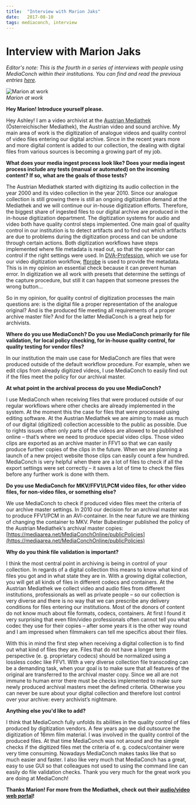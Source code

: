 ```yaml
---
title:  "Interview with Marion Jaks"
date:   2017-08-10
tags: mediaconch, interview
---
```


# Interview with Marion Jaks

*Editor's note: This is the fourth in a series of interviews with people using MediaConch within their institutions. You can find and read the previous entries [here](https://mediaarea.net/MediaConch/blog.html).*

![Marion at work](/bundles/mediaconch/img/marion.jpg)  
*Marion at work*

**Hey Marion! Introduce yourself please.**  

Hey Ashley! I am a video archivist at the [Austrian Mediathek](https://www.mediathek.at/) (Österreichischer Mediathek), the Austrian video and sound archive. My main area of work is the digitization of analogue videos and quality control of video files entering our digital archive. Since in the recent years more and more digital content is added to our collection, the dealing with digital files from various sources is becoming a growing part of my job.

**What does your media ingest process look like? Does your media ingest process include any tests (manual or automated) on the incoming content? If so, what are the goals of those tests?**  

The Austrian Mediathek started with digitizing its audio collection in the year 2000 and its video collection in the year 2010. Since our analogue collection is still growing there is still an ongoing digitization demand at the Mediathek and we will continue our in-house digitization efforts. Therefore, the biggest share of ingested files to our digital archive are produced in the in-house digitization department. The digitization systems for audio and video both have quality control steps implemented. One main goal of quality control in our institution is to detect artifacts and to find out which artifacts are due to problems during the digitization process and can be undone through certain actions. Both digitization workflows have steps implemented where file metadata is read out, so that the operator can control if the right settings were used. In [DVA-Profession](https://www.mediathek.at/digitalisierung/dva-profession-engl/), which we use for our video digitization workflow, [ffprobe](https://ffmpeg.org/ffprobe.html) is used to provide the metadata. This is in my opinion an essential check because it can prevent human error. In digitization we all work with presets that determine the settings of the capture procedure, but still it can happen that someone presses the wrong button…

So in my opinion, for quality control of digitization processes the main questions are: is the digital file a proper representation of the analogue original? And is the produced file meeting all requirements of a proper archive master file? And for the latter MediaConch is a great help for archivists.

**Where do you use MediaConch? Do you use MediaConch primarily for file validation, for local policy checking, for in-house quality control, for quality testing for vendor files?**  

 In our institution the main use case for MediaConch are files that were produced outside of the default workflow procedure. For example, when we edit clips from already digitized videos, I use MediaConch to easily find out if the files meet the policy for our archival master.

**At what point in the archival process do you use MediaConch?**  

I use MediaConch when receiving files that were produced outside of our regular workflows where other checks are already implemented in the system. At the moment this the case for files that were processed using editing software. At the Austrian Mediathek we are aiming to make as much of our digital (digitized) collection accessible to the public as possible. Due to rights issues often only parts of the videos are allowed to be published online – that’s where we need to produce special video clips. Those video clips are exported as an archive master in FFV1 so that we can easily produce further copies of the clips in the future. When we are planning a launch of a new project website those clips can easily count a few hundred. MediaConch is very helpful when there are a lot of files to check if all the export settings were set correctly – it saves a lot of time to check the files before any further work is done with them.

**Do you use MediaConch for MKV/FFV1/LPCM video files, for other video files, for non-video files, or something else?**  

We use MediaConch to check if produced video files meet the criteria of our archive master settings. In 2010 our decision for an archival master was to produce FFV1/PCM in an AVI-container. In the near future we are thinking of changing the container to MKV. Peter Bubestinger published the policy of the Austrian Mediathek’s archival master copies: [https://mediaarea.net/MediaConchOnline/publicPolicies](https://mediaarea.net/MediaConchOnline/publicPolicies)

**Why do you think file validation is important?**  

I think the most central point in archiving is being in control of your collection. In regards of a digital collection this means to know what kind of files you got and in what state they are in. With a growing digital collection, you will get all kinds of files in different codecs and containers. At the Austrian Mediathek we collect video and audio files from different institutions, professionals as well as private people – so our collection is very diverse and there is no way that we can prescribe any delivery conditions for files entering our institutions. Most of the donors of content do not know much about file formats, codecs, containers. At first I found it very surprising that even film/video professionals often cannot tell you what codec they use for their copies – after some years it is the other way round and I am impressed when filmmakers can tell me specifics about their files.

With this in mind the first step when receiving a digital collection is to find out what kind of files they are. Files that do not have a longer term perspective (e. g. proprietary codecs) should be normalized using a lossless codec like FFV1. With a very diverse collection file transcoding can be a demanding task, when your goal is to make sure that all features of the original are transferred to the archival master copy. Since we all are not immune to human error there must be checks implemented to make sure newly produced archival masters meet the defined criteria. Otherwise you can never be sure about your digital collection and therefore lost control over your archive: every archivist’s nightmare.

**Anything else you'd like to add?**  

I think that MediaConch fully unfolds its abilities in the quality control of files produced by digitization vendors. A few years ago we did outsource the digitization of 16mm film material. I was involved in the quality control of the produced files. At that time MediaConch was not around and the simple checks if the digitized files met the criteria of e. g. codecs/container were very time consuming. Nowadays MediaConch makes tasks like that so much easier and faster. I also like very much that MediaConch has a great, easy to use GUI so that colleagues not used to using the command line can easily do file validation checks. Thank you very much for the great work you are doing at MediaConch!

**Thanks Marion! For more from the Mediathek, check out their [audio/video web portal](https://www.mediathek.at/portalsuche/)!**
